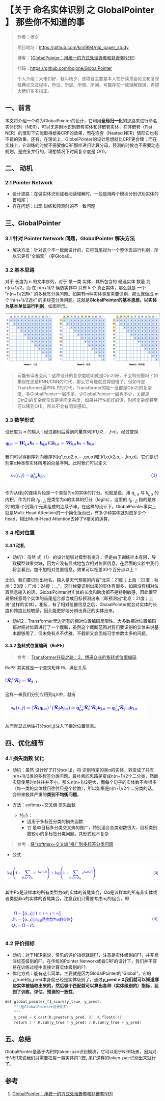 # 【关于 命名实体识别 之 GlobalPointer 】 那些你不知道的事

> 作者：杨夕
> 
> 项目地址：https://github.com/km1994/nlp_paper_study
> 
> 博客：【[GlobalPointer：用统一的方式处理嵌套和非嵌套NER](https://spaces.ac.cn/archives/8373)】
> 
> 代码：https://github.com/bojone/GlobalPointer
> 
> 个人介绍：大佬们好，我叫杨夕，该项目主要是本人在研读顶会论文和复现经典论文过程中，所见、所思、所想、所闻，可能存在一些理解错误，希望大佬们多多指正。

## 一、前言

本文将介绍一个称为GlobalPointer的设计，它利用**全局归一化**的思路来进行命名实体识别（NER），可以无差别地识别嵌套实体和非嵌套实体，在非嵌套（Flat NER）的情形下它能取得媲美CRF的效果，而在嵌套（Nested NER）情形它也有不错的效果。还有，在理论上，GlobalPointer的设计思想就比CRF更合理；而在实践上，它训练的时候不需要像CRF那样递归计算分母，预测的时候也不需要动态规划，是完全并行的，理想情况下时间复杂度是 O(1)。

## 二、 动机

### 2.1 Pointer Network

- 设计思路：在做实体识别或者阅读理解时，一般是用两个模块分别识别实体的首和尾；
- 存在问题：出现 训练和预测时的不一致问题

## 三、GlobalPointer

### 3.1 针对 Pointer Network 问题，GlobalPointer 解决方法

- 解决方法：针对这个不一致而设计的，它将首尾视为一个整体去进行判别，所以它更有“全局观”（更Global）。

### 3.2 基本思路

对于 长度为 n 的文本序列，对于 某一类 实体，其所包含的 候选实体 数量 为 n(n+1)/2，而 在 n(n+1)/2 候选实体中 只有 k 个 真正实体，那么就是 一个 “n(n+1)/2选k” 的多标签分类问题。如果有m种实体类型需要识别，那么就做成 m个“n(n+1)/2选k” 的多标签分类问题。这就是**GlobalPointer的基本思想，以实体为基本单位进行判别**，如图所示。

![](img/微信截图_20210514214226.png)

> 可能有读者会问：这种设计的复杂度明明就是O(n2)呀，不会特别慢吗？如果现在还是RNN/CNN的时代，那么它可能就显得很慢了，但如今是Transformer遍布NLP的时代，Transformer的每一层都是O(n2)的复杂度，多GlobalPointer一层不多，少GlobalPointer一层也不少，关键是O(n2)的复杂度仅仅是空间复杂度，如果并行性能好的话，时间复杂度甚至可以降到O(1)，所以不会有明显感知。

### 3.3 数学形式

设长度为 n 的输入 t 经过编码后得到向量序列[h1,h2,⋯,hn]，经过变换 

![](img/微信截图_20220214094434.png)

我们可以得到序列向量序列[q1,α,q2,α,⋯,qn,α]和[k1,α,k2,α,⋯,kn,α]，它们是识别第α种类型实体所用的向量序列。此时我们可以定义

![](img/微信截图_20220214100016.png)

作为从i到j的连续片段是一个类型为α的实体的打分。也就是说，用 $q_{i,α}$ 与 $k_{j,α}$ 的内积，作为片段 $t_{[i:j]}$ 是类型为α的实体的打分（logits），这里的 $t_{[i:j]}$ 指的是序列t的第i个到第j个元素组成的连续子串。在这样的设计下，GlobalPointer事实上就是Multi-Head Attention的一个简化版而已，有多少种实体就对应多少个head，相比Multi-Head Attention去掉了V相关的运算。

### 3.4 相对位置

#### 3.4.1 动机

- 动机1：虽然 式（1） 的设计能够对模型有提升，但是由于训练样本有限，导致模型效果欠缺，因为它没有显式地包含相对位置信息。在后面的实验中我们将会看到，加不加相对位置信息，效果可以相差30个百分点以上！

比如，我们要识别出地名，输入是天气预报的内容“北京：21度；上海：22度；杭州：23度；广州：24度；...”，这时候要识别出来的实体有很多，如果没有相对位置信息输入的话，GlobalPointer对实体的长度和跨度都不是特别敏感，因此很容易把任意两个实体的首尾组合都当成目标预测出来（即预测出“北京：21度；上海”这样的实体）。相反，有了相对位置信息之后，GlobalPointer就会对实体的长度和跨度比较敏感，因此能更好地分辨出真正的实体出来。

- 动机2：Transformer里边所有的相对位置编码局限性。大多数相对位置编码都对相对位置进行了一个截断，虽然这个截断范围对我们要识别的实体来说基本都够用了，但未免有点不优雅，不截断又会面临可学参数太多的问题。

#### 3.4.2 旋转式位置编码（RoPE）

> 参考： [Transformer升级之路：2、博采众长的旋转式位置编码](https://kexue.fm/archives/8265)

RoPE 其实就是一个变换矩阵 Ri，满足关系

![](img/微信截图_20220214100727.png)

这样一来我们分别应用到q,k中，就有

![](img/微信截图_20220214100811.png)

从而就显式地往打分sα(i,j)注入了相对位置信息。

## 四、优化细节

### 4.1 损失函数 优化

- 动机：虽然 设计好了打分sα(i,j)，将 识别特定的类α的实体，转变成了共有n(n+1)/2类的多标签分类问题。最朴素的思路是变成n(n+1)/2个二分类，然而实际使用时n往往并不小，那么n(n+1)/2更大，而每个句子的实体数不会很多（每一类的实体数目往往只是个位数），所以如果是n(n+1)/2个二分类的话，会带来极其严重的**类别不均衡问题**。

- 方法：softmax+交叉熵 损失函数
  - 特点：
    - 适用于多标签分类的损失函数
    - 它 是单目标多分类交叉熵的推广，特别适合总类别数很大、目标类别数较小的多标签分类问题。其形式也不复杂

> 参考：[将“softmax+交叉熵”推广到多标签分类问题](https://kexue.fm/archives/7359)

- 公式

![](img/微信截图_20220214101528.png)

其中Pα是该样本的所有类型为α的实体的首尾集合，Qα是该样本的所有非实体或者类型非α的实体的首尾集合，注意我们只需要考虑i≤j的组合，即

![](img/微信截图_20220214101954.png)

### 4.2 评价指标

- 动机：对于NER来说，常见的评价指标就是F1，注意是实体级别的F1，并非标注标签级别的F1。在传统的Pointer Network或者CRF的设计下，我们并不容易在训练过程中直接计算实体级别的F1
- 优化方式：能有这么简单，主要就是因为GlobalPointer的“Global”，它的y_true和y_pred本身就已经是实体级别了，通过**y_pred > 0我们就可以知道哪些实体被抽取出来的，然后做个匹配就可以算出各种（实体级别的）指标，达到了训练、评估、预测的一致性**。

```s
def global_pointer_f1_score(y_true, y_pred):
    """给GlobalPointer设计的F1
    """
    y_pred = K.cast(K.greater(y_pred, 0), K.floatx())
    return 2 * K.sum(y_true * y_pred) / K.sum(y_true + y_pred)
```

## 五、总结

GlobalPointer是基于内积的token-pair识别模块，它可以用于NER场景，因为对于NER来说我们只需要把每一类实体的“(首, 尾)”这样的token-pair识别出来就行了。



## 参考

1. [GlobalPointer：用统一的方式处理嵌套和非嵌套NER](https://spaces.ac.cn/archives/8373)